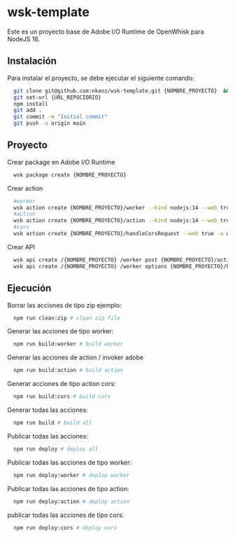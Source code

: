 # wsk-template

Este es un proyecto base de Adobe I/O Runtime de OpenWhisk para NodeJS 16.

## Instalación

Para instalar el proyecto, se debe ejecutar el siguiente comando:

```bash
  git clone git@github.com:nkaoz/wsk-template.git {NOMBRE_PROYECTO}  && cd {NOMBRE_PROYECTO}
  git set-url {URL_REPOCIORIO}
  npm install
  git add .
  git commit -m "Initial commit"
  git push -u origin main
```

## Proyecto

Crear package en Adobe I/O Runtime

```bash
  wsk package create {NOMBRE_PROYECTO}
```

Crear action

```bash
  #worker
  wsk action create {NOMBRE_PROYECTO}/worker --kind nodejs:14 --web true worker.zip
  #action
  wsk action create {NOMBRE_PROYECTO}/action --kind nodejs:14 --web true action.zip
  #cors
  wsk action create {NOMBRE_PROYECTO}/handleCorsRequest --web true -a web-custom-options true --kind nodejs:14 cors-action.zip
```

Crear API

```bash
  wsk api create /{NOMBRE_PROYECTO} /worker post {NOMBRE_PROYECTO}/action --response-type http
  wsk api create /{NOMBRE_PROYECTO} /worker options {NOMBRE_PROYECTO}/handleCorsRequest --response-type http
```

## Ejecución

Borrar las acciones de tipo zip ejemplo:

```bash
  npm run clean:zip # clean zip file
```

Generar las acciones de tipo worker:

```bash
  npm run build:worker # build worker
```

Generar las acciones de action / invoker adobe

```bash
  npm run build:action # build action
```

Generar acciones de tipo action cors:

```bash
  npm run build:cors # build cors
```

Generar todas las acciones:

```bash
  npm run build # build all
```

Publicar todas las acciones:

```bash
  npm run deploy # deploy all
```

Publicar todas las acciones de tipo worker:

```bash
  npm run deploy:worker # deploy worker
```

Publicar todas las acciones de tipo action:

```bash
  npm run deploy:action # deploy action
```

publicar todas las acciones de tipo cors:

```bash
  npm run deploy:cors # deploy cors
```
